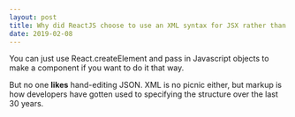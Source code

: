 ```yaml
---
layout: post
title: Why did ReactJS choose to use an XML syntax for JSX rather than JSON?
date: 2019-02-08
---
```


<p>You can just use React.createElement and pass in Javascript objects to make a component if you want to do it that way.</p><p>But no one <b>likes</b> hand-editing JSON. XML is no picnic either, but markup is how developers have gotten used to specifying the structure over the last 30 years.</p>
